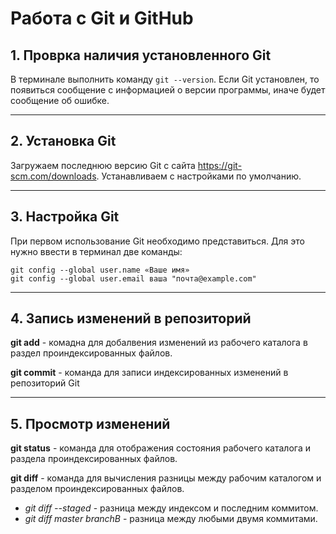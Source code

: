# Работа с Git и GitHub

## 1. Проврка наличия установленного Git
В терминале выполнить команду `git --version`.
Если Git установлен, то появиться сообщение с информацией о версии программы, иначе будет сообщение об ошибке. 
___

## 2. Установка Git
Загружаем последнюю версию Git с сайта https://git-scm.com/downloads.
Устанавливаем с настройками по умолчанию.
___

## 3. Настройка Git
При первом использование Git необходимо представиться. Для это нужно ввести в терминал две команды: 
```
git config --global user.name «Ваше имя»
git config --global user.email ваша "почта@example.com"
```
___
## 4. Запись изменений в репозиторий
**git add** - комадна для добалвения изменений из рабочего каталога в раздел проиндексированных файлов.

**git commit** - команда для записи индексированных изменений в репозиторий Git
___

## 5. Просмотр изменений 
**git status** - команда для отображения состояния рабочего каталога и раздела проиндексированных файлов.

**git diff** - команда для вычисления разницы между рабочим каталогом и разделом проиндексированных файлов. 

- *git diff --staged* - разница между индексом и последним коммитом.
- *git diff master branchB* - разница между любыми двумя коммитами.

